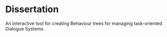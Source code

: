 # Dissertation
An interactive tool for creating Behaviour trees for managing task-oriented Dialogue Systems.
